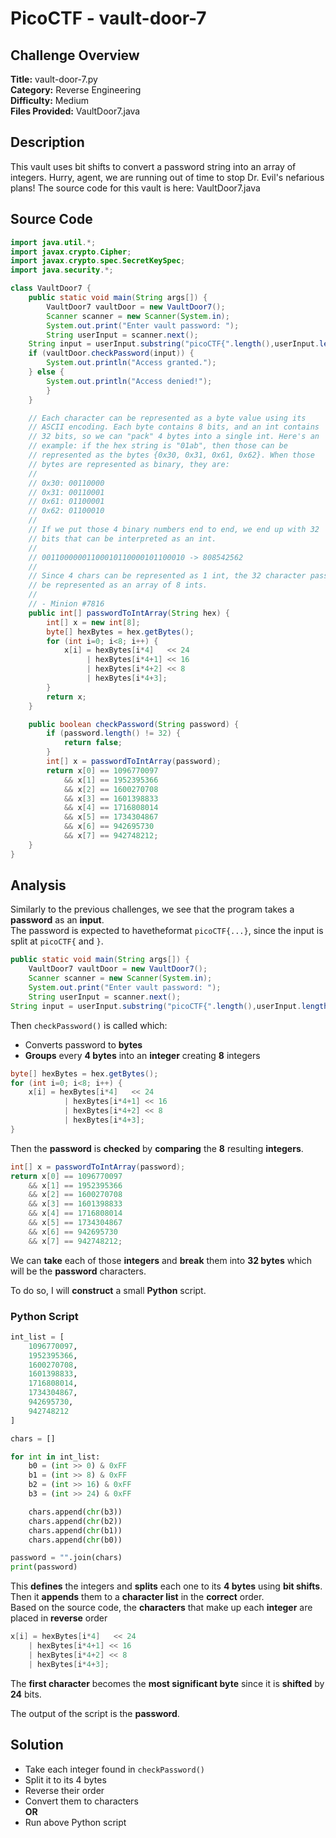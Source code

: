 # PicoCTF - vault-door-7

## Challenge Overview
**Title:** vault-door-7.py  
**Category:** Reverse Engineering  
**Difficulty:** Medium  
**Files Provided:** VaultDoor7.java

## Description
This vault uses bit shifts to convert a password string into an array of integers. Hurry, agent, we are running out of time to stop Dr. Evil's nefarious plans! The source code for this vault is here: VaultDoor7.java

## Source Code
```java
import java.util.*;
import javax.crypto.Cipher;
import javax.crypto.spec.SecretKeySpec;
import java.security.*;

class VaultDoor7 {
    public static void main(String args[]) {
        VaultDoor7 vaultDoor = new VaultDoor7();
        Scanner scanner = new Scanner(System.in);
        System.out.print("Enter vault password: ");
        String userInput = scanner.next();
	String input = userInput.substring("picoCTF{".length(),userInput.length()-1);
	if (vaultDoor.checkPassword(input)) {
	    System.out.println("Access granted.");
	} else {
	    System.out.println("Access denied!");
        }
    }

    // Each character can be represented as a byte value using its
    // ASCII encoding. Each byte contains 8 bits, and an int contains
    // 32 bits, so we can "pack" 4 bytes into a single int. Here's an
    // example: if the hex string is "01ab", then those can be
    // represented as the bytes {0x30, 0x31, 0x61, 0x62}. When those
    // bytes are represented as binary, they are:
    //
    // 0x30: 00110000
    // 0x31: 00110001
    // 0x61: 01100001
    // 0x62: 01100010
    //
    // If we put those 4 binary numbers end to end, we end up with 32
    // bits that can be interpreted as an int.
    //
    // 00110000001100010110000101100010 -> 808542562
    //
    // Since 4 chars can be represented as 1 int, the 32 character password can
    // be represented as an array of 8 ints.
    //
    // - Minion #7816
    public int[] passwordToIntArray(String hex) {
        int[] x = new int[8];
        byte[] hexBytes = hex.getBytes();
        for (int i=0; i<8; i++) {
            x[i] = hexBytes[i*4]   << 24
                 | hexBytes[i*4+1] << 16
                 | hexBytes[i*4+2] << 8
                 | hexBytes[i*4+3];
        }
        return x;
    }

    public boolean checkPassword(String password) {
        if (password.length() != 32) {
            return false;
        }
        int[] x = passwordToIntArray(password);
        return x[0] == 1096770097
            && x[1] == 1952395366
            && x[2] == 1600270708
            && x[3] == 1601398833
            && x[4] == 1716808014
            && x[5] == 1734304867
            && x[6] == 942695730
            && x[7] == 942748212;
    }
}

```

## Analysis
Similarly to the previous challenges, we see that the program takes a **password** as an **input**.  
The password is expected to havetheformat `picoCTF{...}`, since the input is split at `picoCTF{` and `}`.
```java
public static void main(String args[]) {
    VaultDoor7 vaultDoor = new VaultDoor7();
    Scanner scanner = new Scanner(System.in);
    System.out.print("Enter vault password: ");
    String userInput = scanner.next();
String input = userInput.substring("picoCTF{".length(),userInput.length()-1);
```

Then `checkPassword()` is called which:
- Converts password to **bytes**
- **Groups** every **4 bytes** into an **integer** creating **8** integers

```java
byte[] hexBytes = hex.getBytes();
for (int i=0; i<8; i++) {
    x[i] = hexBytes[i*4]   << 24
            | hexBytes[i*4+1] << 16
            | hexBytes[i*4+2] << 8
            | hexBytes[i*4+3];
}
```
Then the **password** is **checked** by **comparing** the **8** resulting **integers**.
```java
int[] x = passwordToIntArray(password);
return x[0] == 1096770097
    && x[1] == 1952395366
    && x[2] == 1600270708
    && x[3] == 1601398833
    && x[4] == 1716808014
    && x[5] == 1734304867
    && x[6] == 942695730
    && x[7] == 942748212;
```
We can **take** each of those **integers** and **break** them into **32 bytes** which will be the **password** characters.

To do so, I will **construct** a small **Python** script.
### Python Script
```python
int_list = [
    1096770097,
    1952395366,
    1600270708,
    1601398833,
    1716808014,
    1734304867,
    942695730,
    942748212
]

chars = []

for int in int_list:
    b0 = (int >> 0) & 0xFF
    b1 = (int >> 8) & 0xFF
    b2 = (int >> 16) & 0xFF
    b3 = (int >> 24) & 0xFF

    chars.append(chr(b3))
    chars.append(chr(b2))
    chars.append(chr(b1))
    chars.append(chr(b0))

password = "".join(chars)
print(password)
```
This **defines** the integers and **splits** each one to its **4 bytes** using **bit shifts**.   
Then it **appends** them to a **character list** in the **correct** order.  
Based on the source code, the **characters** that make up each **integer** are placed in **reverse** order
```java
x[i] = hexBytes[i*4]   << 24
    | hexBytes[i*4+1] << 16
    | hexBytes[i*4+2] << 8
    | hexBytes[i*4+3];
```
The **first character** becomes the **most significant byte** since it is **shifted** by **24** bits.

The output of the script is the **password**.
## Solution
- Take each integer found in `checkPassword()`
- Split it to its 4 bytes
- Reverse their order
- Convert them to characters  
**OR**
- Run above Python script
